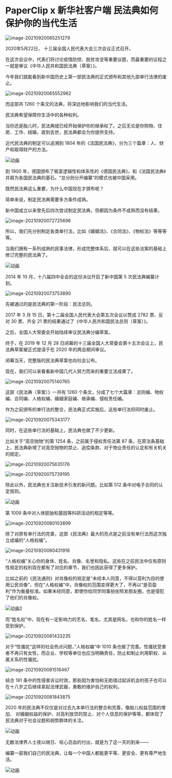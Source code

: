 # PaperClip x 新华社客户端 民法典如何保护你的当代生活

![image-20210920065251279](https://cdn.jsdelivr.net/gh/Just-Prog/static/img/202109200735227.png)

2020年5月22日， 十三届全国人民代表大会三次会议正式召开。

在这次会议中，代表们将讨论疫情防控、脱贫攻坚等重要议题，而最重要的议程之一就是审议《中华人民共和国民法典（草案）》。

今年我们就能看到新中国历史上第一部民法典的正式颁布和其他九部单行法律的废止。

![image-20210920065552982](https://cdn.jsdelivr.net/gh/Just-Prog/static/img/202109200736567.png)

而这部共 1260 个条文的法典，将深远地影响我们的当代生活。



民法典希望保障你生活中的各种权利。

当你还是胎儿时，民法典就已经开始保护你的继承权了。之后无论是你购物、住房、工作、结婚，直到去世，民法典都会为你提供支持。

近代民法典的制定可以追溯到 1804 年的《法国民法典》，分为三个篇章：人、财产和取得财产的方法。

![动画](https://cdn.jsdelivr.net/gh/Just-Prog/static/img/202109200734618.gif)

到 1900 年，德国颁布了极富逻辑性和体系性的《德国民法典》，和《法国民法典》并肩为各国民法典的基石。“总分则分开编纂”的模式也被中国采用。

既然民法典这么重要，为什么中国现在才颁布呢？

简单来说，制定民法典需要多方条件成熟。

新中国成立以来曾先后四次尝试制定民法典，但都因为条件不成熟而没有结果。

![image-20210920072725696](https://cdn.jsdelivr.net/gh/Just-Prog/static/img/202109200735347.png)

所以，我们先分别制定各类单行法，比如《婚姻法》、《合同法》、《物权法》等等等等。

当我们拥有一系列成熟的民事法律，形成完整体系后，就可以在这些法案的基础上修订完整的民法典了。

![动画](https://cdn.jsdelivr.net/gh/Just-Prog/static/img/202109200735485.gif)

2014 年 10 月，十八届四中全会的这份决议开启了新中国第 5 次民法典编纂计划。

![image-20210920073753890](https://cdn.jsdelivr.net/gh/Just-Prog/static/img/202109200737275.png)

先被通过的是民法典的第一阶段：民法总则。

2017 年 3 月 15 日，第十二届全国人民代表大会第五次会议以赞成 2782 票、反对 30 票、齐全 21 票的结果通过了《中华人民共和国民法总则（草案）》。

之后，全国人大常委会开始陆续审议民法典分编草案。

终于，在 2019 年 12 月 28 日闭幕的十三届全国人大常委会第十五次会议上，民法典草案被正式提请于在 2020 年的两会期间审议。

闭幕当天，完整版的民法典草案也向社会公布。

现在，我们可以来看看新中国几代人努力而来的重要立法成果了。

![image-20210920075140765](https://cdn.jsdelivr.net/gh/Just-Prog/static/img/202109200751104.png)

这部《民法典（草案）》一共有 1260 个条文，分成了七个大篇章：总则编、物权编、合同编、人格权编、婚姻家庭编、继承编、侵权责任编。

作为之前颁布的单行法的整合，民法典正式实施后，这些单行法将同时废止。

![image-20210920075343177](https://cdn.jsdelivr.net/gh/Just-Prog/static/img/202109200753434.png)

同时，在这些单行法的基础上，民法典也做了不少更新。

比如关于“高空抛物”的第 1254 条，之前属于侵权责任法第 87 条，在原法条基础上，民法典新增了对高空抛物的禁止、追偿条款、对于物业责任的认定和有关机关的规定。

![image-20210920075635176](https://cdn.jsdelivr.net/gh/Just-Prog/static/img/202109200756458.png)

![image-20210920075739195](https://cdn.jsdelivr.net/gh/Just-Prog/static/img/202109200757441.png)

除此以外，民法典也关注新技术引发的新问题。比如第 512 条中对电子合同的认定规则。

![动画](https://cdn.jsdelivr.net/gh/Just-Prog/static/img/202109200759407.gif)

第 1009 条中对人体胚胎和基因等科研活动的规定等等。

![image-20210920080103899](https://cdn.jsdelivr.net/gh/Just-Prog/static/img/202109200801360.png)

除了对原有单行法的完善，这部《民法典》最大的亮点是之前没有单行法而这次独立成编的“人格权编”。

![image-20210920080431916](https://cdn.jsdelivr.net/gh/Just-Prog/static/img/202109200804240.png)

“人格权编”关心你的身体、姓名、肖像、名誉和隐私。这些在之前民法中仅有原则性规定的权利现在都有了对应的章节，我们也因此获得了更多保护。

比如之前的《民法通则》对肖像权的规定是“未经本人同意，不得以营利为目的使用公民肖像”，但在“人格权编”中，肖像权的范围变得更大了，不再以“是否盈利”作为衡量标准。如果未经同意，即使你给同学同事拍张照发朋友圈，也是侵犯了他们的肖像权。

![动画2](https://cdn.jsdelivr.net/gh/Just-Prog/static/img/202109200813777.gif)

而“姓名权”中，现在有一定影响力的艺名、笔名，尤其是网名，也和你的姓名一样受到保护。

![image-20210920081433235](https://cdn.jsdelivr.net/gh/Just-Prog/static/img/202109200814462.png)

对于“性骚扰“这样的社会热点问题，”人格权编“中 1010 条也做了完善。性骚扰受害者不再只有女性，而企业、学校等单位也应当明确责任，防止和制止利用职权、从属关系的性骚扰。

![image-20210920081516467](https://cdn.jsdelivr.net/gh/Just-Prog/static/img/202109200815821.png)

结合 191 条中的性侵害诉讼时效，那些因为害怕和无助错过起诉机会的孩子也可以在十八岁之后继续拿起法律武器，勇敢的维护自己的权利。

![image-20210920081843875](https://cdn.jsdelivr.net/gh/Just-Prog/static/img/202109200818199.png)

2020 年的民法典不仅仅是对过去九本单行法的整合和完善，像胎儿权益范围的增加、 对婚姻权益的保护、对高利放贷的禁止、对个人信息的保护等等，都体现了民法典对于社会议题和弱势群体的关注。

![动画](https://cdn.jsdelivr.net/gh/Just-Prog/static/img/202109200822582.gif)

无数法律界人士夜以继日、呕心沥血的付出，就是为了这一天的到来——

编纂一部我们自己的民法典，让每一个中国人都能更平等、更安全、更有尊严地生活。

![动画](https://cdn.jsdelivr.net/gh/Just-Prog/static/img/202109200828114.gif)

